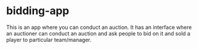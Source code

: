 # bidding-app
This is an app where you can conduct an auction. It has an interface where an auctioner can conduct an auction and ask people to bid on it and sold a player to particular team/manager.
